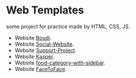 # Web Templates  

some project for practice made by HTML, CSS, JS.

- Website [Boudi](https://main--boudi.netlify.app/).
- Website [Social-Website](https://main--socialwebsite123.netlify.app/).
- Website [Support-Project](https://main--support-project.netlify.app/).
- Website [Kasper](https://main--kasper123.netlify.app/).
- Website [food-category-with-sidebar](https://main--food-category-with-sidebar.netlify.app/).
- Website [FaceToFace](https://main--facetoface123.netlify.app/).
